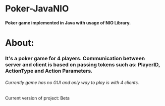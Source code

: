 # Poker-JavaNIO
#### Poker game implemented in Java with usage of NIO Library.

# About:
### It's a poker game for 4 players. Communication between server and client is based on passing tokens such as: PlayerID, ActionType and Action Parameters.
###### Currently game has no GUI and only way to play is with 4 clients.

Current version of project: Beta
